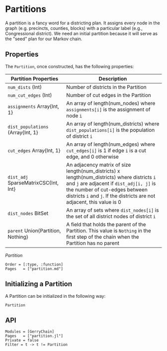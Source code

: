 # Partitions
A partition is a fancy word for a districting plan.
It assigns every node in the graph (e.g. precincts, counties, blocks) with a
particular label (e.g., Congressional district). We need an initial partition
because it will serve as the "seed" plan for our Markov chain.

## Properties
The `Partition`, once constructed, has the following properties:

| Partition Properties                       | Description                                                                              |
|--------------------------------------------|------------------------------------------------------------------------------------------|
| `num_dists` (Int)                          | Number of districts in the Partition                                                     |
| `num_cut_edges` (Int)                      | Number of cut edges in the Partition                                                     |
| `assignments` Array{Int, 1}                | An array of length(num_nodes) where `assignments[i]` is the assignment of node `i`       |
| `dist_populations` (Array{Int, 1}          | An array of length(num_districts) where `dist_populations[i]` is the population of district `i` |
| `cut_edges` Array{Int, 1}                  | An array of length(num_edges) where `cut_edges[i]` is 1 if edge `i` is a cut edge, and 0 otherwise  |
|`dist_adj` SparseMatrixCSC{Int, Int}        | An adjacency matrix of size length(num_districts) x length(num_districts) where districts `i` and `j` are adjacent if `dist_adj[i, j]` is the number of cut-edges between districts `i` and `j`. If the districts are not adjacent, this value is 0 |
| `dist_nodes` BitSet                        | An array of sets where `dist_nodes[i]` is the set of all district nodes of district `i`   |
| `parent` Union{Partition, Nothing}         | A field that holds the parent of the Partition. This value is `Nothing` in the first step of the chain when the Partition has no parent |

*Partition*

```@index
Order = [:type, :function]
Pages   = ["partition.md"]
```

## Initializing a Partition
A Partition can be initialized in the following way:

```@docs
Partition
```

## API

```@autodocs
Modules = [GerryChain]
Pages   = ["partition.jl"]
Private = false
Filter = t -> t != Partition
```
